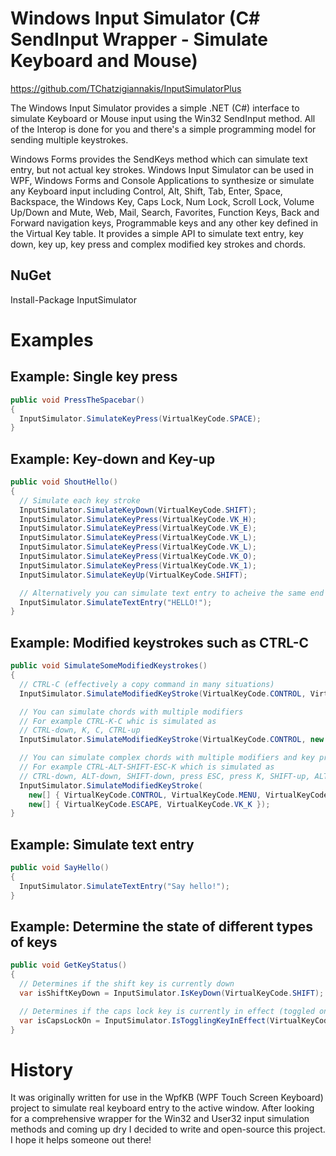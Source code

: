 Windows Input Simulator (C# SendInput Wrapper - Simulate Keyboard and Mouse)
============================================================================

https://github.com/TChatzigiannakis/InputSimulatorPlus

The Windows Input Simulator provides a simple .NET (C#) interface to simulate Keyboard or Mouse input using the Win32 SendInput method. All of the Interop is done for you and there's a simple programming model for sending multiple keystrokes.

Windows Forms provides the SendKeys method which can simulate text entry, but not actual key strokes. Windows Input Simulator can be used in WPF, Windows Forms and Console Applications to synthesize or simulate any Keyboard input including Control, Alt, Shift, Tab, Enter, Space, Backspace, the Windows Key, Caps Lock, Num Lock, Scroll Lock, Volume Up/Down and Mute, Web, Mail, Search, Favorites, Function Keys, Back and Forward navigation keys, Programmable keys and any other key defined in the Virtual Key table. It provides a simple API to simulate text entry, key down, key up, key press and complex modified key strokes and chords.

NuGet
------
Install-Package InputSimulator

Examples
==========

Example: Single key press
-------------
```csharp
public void PressTheSpacebar()
{
  InputSimulator.SimulateKeyPress(VirtualKeyCode.SPACE);
}
```

Example: Key-down and Key-up
------------
```csharp
public void ShoutHello()
{
  // Simulate each key stroke
  InputSimulator.SimulateKeyDown(VirtualKeyCode.SHIFT);
  InputSimulator.SimulateKeyPress(VirtualKeyCode.VK_H);
  InputSimulator.SimulateKeyPress(VirtualKeyCode.VK_E);
  InputSimulator.SimulateKeyPress(VirtualKeyCode.VK_L);
  InputSimulator.SimulateKeyPress(VirtualKeyCode.VK_L);
  InputSimulator.SimulateKeyPress(VirtualKeyCode.VK_O);
  InputSimulator.SimulateKeyPress(VirtualKeyCode.VK_1);
  InputSimulator.SimulateKeyUp(VirtualKeyCode.SHIFT);

  // Alternatively you can simulate text entry to acheive the same end result
  InputSimulator.SimulateTextEntry("HELLO!");
}
```

Example: Modified keystrokes such as CTRL-C
--------------
```csharp
public void SimulateSomeModifiedKeystrokes()
{
  // CTRL-C (effectively a copy command in many situations)
  InputSimulator.SimulateModifiedKeyStroke(VirtualKeyCode.CONTROL, VirtualKeyCode.VK_C);

  // You can simulate chords with multiple modifiers
  // For example CTRL-K-C whic is simulated as
  // CTRL-down, K, C, CTRL-up
  InputSimulator.SimulateModifiedKeyStroke(VirtualKeyCode.CONTROL, new [] {VirtualKeyCode.VK_K, VirtualKeyCode.VK_C});

  // You can simulate complex chords with multiple modifiers and key presses
  // For example CTRL-ALT-SHIFT-ESC-K which is simulated as
  // CTRL-down, ALT-down, SHIFT-down, press ESC, press K, SHIFT-up, ALT-up, CTRL-up
  InputSimulator.SimulateModifiedKeyStroke(
    new[] { VirtualKeyCode.CONTROL, VirtualKeyCode.MENU, VirtualKeyCode.SHIFT },
    new[] { VirtualKeyCode.ESCAPE, VirtualKeyCode.VK_K });
}
```

Example: Simulate text entry
--------
```csharp
public void SayHello()
{
  InputSimulator.SimulateTextEntry("Say hello!");
}
```

Example: Determine the state of different types of keys
------------
```csharp
public void GetKeyStatus()
{
  // Determines if the shift key is currently down
  var isShiftKeyDown = InputSimulator.IsKeyDown(VirtualKeyCode.SHIFT);

  // Determines if the caps lock key is currently in effect (toggled on)
  var isCapsLockOn = InputSimulator.IsTogglingKeyInEffect(VirtualKeyCode.CAPITAL);
}
```

History
============
It was originally written for use in the WpfKB (WPF Touch Screen Keyboard) project to simulate real keyboard entry to the active window. After looking for a comprehensive wrapper for the Win32 and User32 input simulation methods and coming up dry I decided to write and open-source this project. I hope it helps someone out there!
